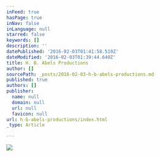 ```yaml
---
inFeed: true
hasPage: true
inNav: false
inLanguage: null
starred: false
keywords: []
description: ''
datePublished: '2016-02-03T01:41:58.519Z'
dateModified: '2016-02-03T01:39:44.640Z'
title: H. B. Abels Productions
author: []
sourcePath: _posts/2016-02-03-h-b-abels-productions.md
published: true
authors: []
publisher:
  name: null
  domain: null
  url: null
  favicon: null
url: h-b-abels-productions/index.html
_type: Article

---
```

![](https://s3-us-west-2.amazonaws.com/the-grid-img/p/0871bb3aa90290a702cc9b773928991b55037081.jpg)